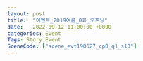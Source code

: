 ```yaml
---
layout: post
title:  "이벤트_2019여름_0화_오프닝"
date:   2022-09-12 11:00:00 +0000
categories: Event
Tags: Story Event
SceneCode: ["scene_evt190627_cp0_q1_s10"]
---
```

